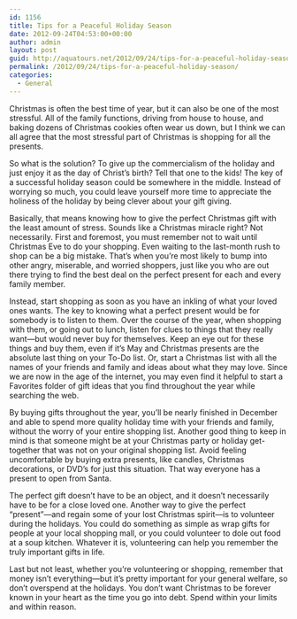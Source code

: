 ```yaml
---
id: 1156
title: Tips for a Peaceful Holiday Season
date: 2012-09-24T04:53:00+00:00
author: admin
layout: post
guid: http://aquatours.net/2012/09/24/tips-for-a-peaceful-holiday-season/
permalink: /2012/09/24/tips-for-a-peaceful-holiday-season/
categories:
  - General
---
```

Christmas is often the best time of year, but it can also be one of the most stressful. All of the family functions, driving from house to house, and baking dozens of Christmas cookies often wear us down, but I think we can all agree that the most stressful part of Christmas is shopping for all the presents.

So what is the solution? To give up the commercialism of the holiday and just enjoy it as the day of Christ’s birth? Tell that one to the kids! The key of a successful holiday season could be somewhere in the middle. Instead of worrying so much, you could leave yourself more time to appreciate the holiness of the holiday by being clever about your gift giving.

Basically, that means knowing how to give the perfect Christmas gift with the least amount of stress. Sounds like a Christmas miracle right? Not necessarily. First and foremost, you must remember not to wait until Christmas Eve to do your shopping. Even waiting to the last-month rush to shop can be a big mistake. That’s when you’re most likely to bump into other angry, miserable, and worried shoppers, just like you who are out there trying to find the best deal on the perfect present for each and every family member.

Instead, start shopping as soon as you have an inkling of what your loved ones wants. The key to knowing what a perfect present would be for somebody is to listen to them. Over the course of the year, when shopping with them, or going out to lunch, listen for clues to things that they really want—but would never buy for themselves. Keep an eye out for these things and buy them, even if it’s May and Christmas presents are the absolute last thing on your To-Do list. Or, start a Christmas list with all the names of your friends and family and ideas about what they may love. Since we are now in the age of the internet, you may even find it helpful to start a Favorites folder of gift ideas that you find throughout the year while searching the web.

By buying gifts throughout the year, you’ll be nearly finished in December and able to spend more quality holiday time with your friends and family, without the worry of your entire shopping list. Another good thing to keep in mind is that someone might be at your Christmas party or holiday get-together that was not on your original shopping list. Avoid feeling uncomfortable by buying extra presents, like candles, Christmas decorations, or DVD’s for just this situation. That way everyone has a present to open from Santa.

The perfect gift doesn’t have to be an object, and it doesn’t necessarily have to be for a close loved one. Another way to give the perfect “present”—and regain some of your lost Christmas spirit—is to volunteer during the holidays. You could do something as simple as wrap gifts for people at your local shopping mall, or you could volunteer to dole out food at a soup kitchen. Whatever it is, volunteering can help you remember the truly important gifts in life.

Last but not least, whether you’re volunteering or shopping, remember that money isn’t everything—but it’s pretty important for your general welfare, so don’t overspend at the holidays. You don’t want Christmas to be forever known in your heart as the time you go into debt. Spend within your limits and within reason.